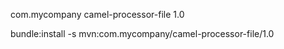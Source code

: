 <groupId>com.mycompany</groupId>
  <artifactId>camel-processor-file</artifactId>
  <version>1.0</version>
  
  bundle:install -s mvn:com.mycompany/camel-processor-file/1.0